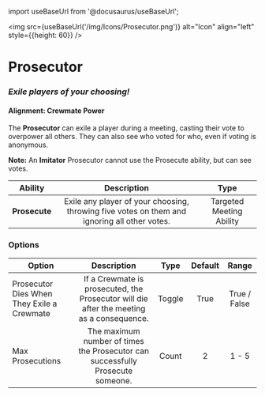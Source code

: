 import useBaseUrl from '@docusaurus/useBaseUrl';

<img src={useBaseUrl('/img/Icons/Prosecutor.png')} alt="Icon" align="left" style={{height: 60}} />

# Prosecutor

### _Exile players of your choosing!_

#### **Alignment:** Crewmate Power

The **Prosecutor** can exile a player during a meeting, casting their vote to overpower all others. They can also see who voted for who, even if voting is anonymous.

**Note:** An **Imitator** Prosecutor cannot use the Prosecute ability, but can see votes.

|    Ability    |                                         Description                                          |           Type           |
| :-----------: | :------------------------------------------------------------------------------------------: | :----------------------: |
| **Prosecute** | Exile any player of your choosing, throwing five votes on them and ignoring all other votes. | Targeted Meeting Ability |

### Options

| Option                                     |                                       Description                                        |  Type  | Default |    Range     |
| ------------------------------------------ | :--------------------------------------------------------------------------------------: | :----: | :-----: | :----------: |
| Prosecutor Dies When They Exile a Crewmate | If a Crewmate is prosecuted, the Prosecutor will die after the meeting as a consequence. | Toggle |  True   | True / False |
| Max Prosecutions                           |      The maximum number of times the Prosecutor can successfully Prosecute someone.      | Count  |    2    |    1 - 5     |
